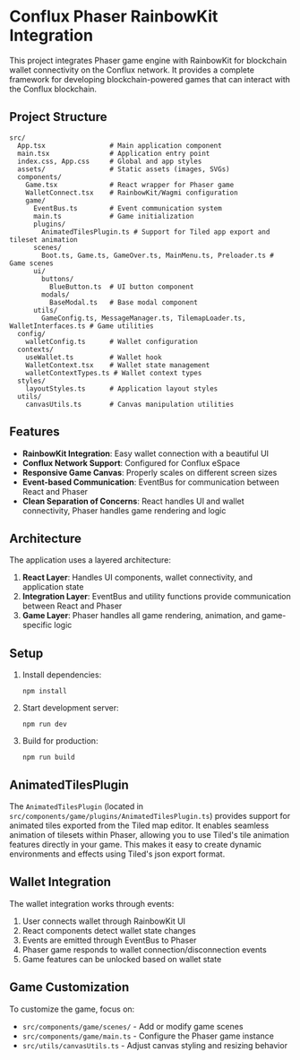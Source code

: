 # Conflux Phaser RainbowKit Integration

This project integrates Phaser game engine with RainbowKit for blockchain wallet connectivity on the Conflux network. It provides a complete framework for developing blockchain-powered games that can interact with the Conflux blockchain.

## Project Structure

```
src/
  App.tsx                # Main application component
  main.tsx               # Application entry point
  index.css, App.css     # Global and app styles
  assets/                # Static assets (images, SVGs)
  components/
    Game.tsx             # React wrapper for Phaser game
    WalletConnect.tsx    # RainbowKit/Wagmi configuration
    game/
      EventBus.ts        # Event communication system
      main.ts            # Game initialization
      plugins/
        AnimatedTilesPlugin.ts # Support for Tiled app export and tileset animation
      scenes/
        Boot.ts, Game.ts, GameOver.ts, MainMenu.ts, Preloader.ts # Game scenes
      ui/
        buttons/
          BlueButton.ts  # UI button component
        modals/
          BaseModal.ts   # Base modal component
      utils/
        GameConfig.ts, MessageManager.ts, TilemapLoader.ts, WalletInterfaces.ts # Game utilities
  config/
    walletConfig.ts      # Wallet configuration
  contexts/
    useWallet.ts         # Wallet hook
    WalletContext.tsx    # Wallet state management
    walletContextTypes.ts # Wallet context types
  styles/
    layoutStyles.ts      # Application layout styles
  utils/
    canvasUtils.ts       # Canvas manipulation utilities
```

## Features

- **RainbowKit Integration**: Easy wallet connection with a beautiful UI
- **Conflux Network Support**: Configured for Conflux eSpace
- **Responsive Game Canvas**: Properly scales on different screen sizes
- **Event-based Communication**: EventBus for communication between React and Phaser
- **Clean Separation of Concerns**: React handles UI and wallet connectivity, Phaser handles game rendering and logic

## Architecture

The application uses a layered architecture:

1. **React Layer**: Handles UI components, wallet connectivity, and application state
2. **Integration Layer**: EventBus and utility functions provide communication between React and Phaser
3. **Game Layer**: Phaser handles all game rendering, animation, and game-specific logic

## Setup

1. Install dependencies:
   ```
   npm install
   ```

2. Start development server:
   ```
   npm run dev
   ```

3. Build for production:
   ```
   npm run build
   ```

## AnimatedTilesPlugin

The `AnimatedTilesPlugin` (located in `src/components/game/plugins/AnimatedTilesPlugin.ts`) provides support for animated tiles exported from the Tiled map editor. It enables seamless animation of tilesets within Phaser, allowing you to use Tiled's tile animation features directly in your game. This makes it easy to create dynamic environments and effects using Tiled's json export format.

## Wallet Integration

The wallet integration works through events:

1. User connects wallet through RainbowKit UI
2. React components detect wallet state changes
3. Events are emitted through EventBus to Phaser
4. Phaser game responds to wallet connection/disconnection events
5. Game features can be unlocked based on wallet state

## Game Customization

To customize the game, focus on:

- `src/components/game/scenes/` - Add or modify game scenes
- `src/components/game/main.ts` - Configure the Phaser game instance
- `src/utils/canvasUtils.ts` - Adjust canvas styling and resizing behavior

